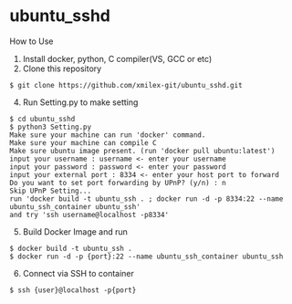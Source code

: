 # ubuntu_sshd

How to Use

1. Install docker, python, C compiler(VS, GCC or etc)
2. Clone this repository
```Shell
$ git clone https://github.com/xmilex-git/ubuntu_sshd.git
```
4. Run Setting.py to make setting
```Shell
$ cd ubuntu_sshd
$ python3 Setting.py
Make sure your machine can run 'docker' command.
Make sure your machine can compile C
Make sure ubuntu image present. (run 'docker pull ubuntu:latest')
input your username : username <- enter your username
input your password : password <- enter your password
input your external port : 8334 <- enter your host port to forward
Do you want to set port forwarding by UPnP? (y/n) : n
Skip UPnP Setting...
run 'docker build -t ubuntu_ssh . ; docker run -d -p 8334:22 --name ubuntu_ssh_container ubuntu_ssh'
and try 'ssh username@localhost -p8334'
```
5. Build Docker Image and run
```Shell
$ docker build -t ubuntu_ssh .
$ docker run -d -p {port}:22 --name ubuntu_ssh_container ubuntu_ssh
```
6. Connect via SSH to container
```Shell
$ ssh {user}@localhost -p{port}
```
